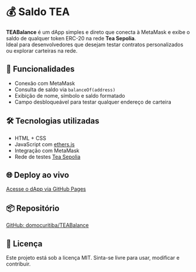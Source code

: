 # 💰 Saldo TEA

**TEABalance** é um dApp simples e direto que conecta à MetaMask e exibe o saldo de qualquer token ERC-20 na rede **Tea Sepolia**.  
Ideal para desenvolvedores que desejam testar contratos personalizados ou explorar carteiras na rede.

## 🚀 Funcionalidades

- Conexão com MetaMask
- Consulta de saldo via `balanceOf(address)`
- Exibição de nome, símbolo e saldo formatado
- Campo desbloqueável para testar qualquer endereço de carteira

## 🛠️ Tecnologias utilizadas

- HTML + CSS
- JavaScript com [ethers.js](https://unpkg.com/ethers)
- Integração com MetaMask
- Rede de testes [Tea Sepolia](https://sepolia.etherscan.io/)

## 🌐 Deploy ao vivo

[Acesse o dApp via GitHub Pages](https://domocuritiba.github.io/TEABalance/)

## 📦 Repositório

[GitHub: domocuritiba/TEABalance](https://github.com/domocuritiba/TEABalance)

## 📄 Licença

Este projeto está sob a licença MIT. Sinta-se livre para usar, modificar e contribuir.
